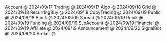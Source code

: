 ﻿Account      @ 2024/09/17
Trading      @ 2024/09/17
Algo         @ 2024/09/18
Grid         @ 2024/09/18
RecurringBuy @ 2024/09/18
CopyTrading  @ 2024/09/19
Public       @ 2024/09/18
Block        @ 2024/08/09
Spread       @ 2024/09/19
Rubik        @ 2024/09/19
Funding      @ 2024/09/19
SubAccount   @ 2024/09/19
Financial    @ 2024/09/19
Affiliate    @ 2024/09/19
Announcement @ 2024/09/20
SignalBot    @ 2024/09/20
Broker       @ 

